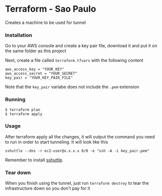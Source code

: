 # Terraform - Sao Paulo

Creates a machine to be used for tunnel


### Installation

Go to your AWS console and create a key pair file, download it and put it on the same folder as this project

Next, create a file called `terraform.tfvars` with the following content

```
aws_access_key = "YOUR_KEY"
aws_access_secret = "YOUR_SECRET"
key_pair = "YOUR_KEY_PAIR_FILE"
```

Note that the `key_pair` variabe does not include the `.pem` extension


### Running

```
$ terraform plan
$ terraform apply
```

### Usage

After terraform apply all the changes, it will output the command you need to run in order to start tunneling. It will look like this

```
sshuttle --dns -r ec2-user@x.x.x.x 0/0 -e "ssh -A -i key_pair.pem"
```

Remember to install [sshuttle](https://github.com/sshuttle).

### Tear down

When you finish using the tunnel, just run `terraform destroy` to tear the infrastructure down so you don't pay for it